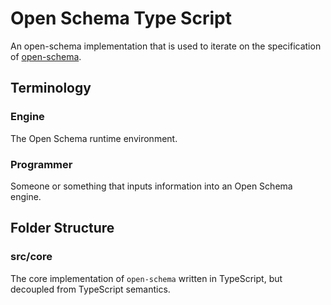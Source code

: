# Open Schema Type Script

An open-schema implementation that is used to iterate on the specification of [open-schema](https://github.com/open-schema).

## Terminology

### Engine

The Open Schema runtime environment.

### Programmer

Someone or something that inputs information into an Open Schema engine.

## Folder Structure

### src/core

The core implementation of `open-schema` written in TypeScript, but decoupled from TypeScript semantics.

